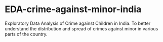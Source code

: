 # EDA-crime-against-minor-india
Exploratory Data Analysis of Crime against Children in India.
To better understand the distribution and spread of crimes against minor in various parts of the country.
